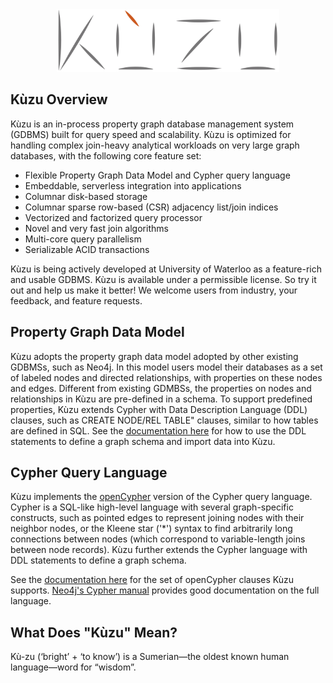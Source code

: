 <div align="center">
  <img src="/kuzu-logo.png" height="100">
</div>

## Kùzu Overview
Kùzu is an in-process property graph database management system (GDBMS) built for query speed and scalability. Kùzu is optimized for handling complex join-heavy analytical workloads on very large graph databases, with the following core feature set:

- Flexible Property Graph Data Model and Cypher query language
- Embeddable, serverless integration into applications 
- Columnar disk-based storage
- Columnar sparse row-based (CSR) adjacency list/join indices
- Vectorized and factorized query processor
- Novel and very fast join algorithms
- Multi-core query parallelism
- Serializable ACID transactions

Kùzu is being actively developed at University of Waterloo as a feature-rich and usable GDBMS. Kùzu is available under a permissible license. So try it out and help us make it better! We welcome users from industry, your feedback, and feature requests.

## Property Graph Data Model
Kùzu adopts the property graph data model adopted by other existing GDBMSs, such as Neo4j. In this model users model their databases as a set of labeled nodes and directed relationships, with properties on these nodes and edges. Different from existing GDMBSs, the properties on nodes and relationships in Kùzu are pre-defined in a schema. To support predefined properties, Kùzu extends Cypher with Data Description Language (DDL) clauses, such as CREATE NODE/REL TABLE" clauses, similar to how tables are defined in SQL. See the [documentation here](data-import-and-ddl.md) for how to use the DDL statements to define a graph schema and import data into Kùzu.

## Cypher Query Language
Kùzu implements the [openCypher](https://opencypher.org/) version of the Cypher query language. Cypher is a SQL-like high-level language with several graph-specific constructs, such as pointed edges to represent joining nodes with their neighbor nodes, or the Kleene star ('\*') syntax to find arbitrarily long connections between nodes (which correspond to variable-length joins between node records).  Kùzu further extends the Cypher language with DDL statements to define a graph schema.

See the [documentation here](cypher) for the set of openCypher clauses Kùzu supports. [Neo4j's Cypher manual](https://neo4j.com/docs/cypher-manual/current/) provides good documentation on the full language.

## What Does "Kùzu" Mean? 
Kù-zu (‘bright’ + ‘to know’) is a Sumerian—the oldest known human language—word for “wisdom”.

